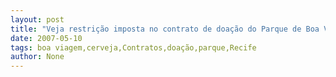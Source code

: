 ```yaml
---
layout: post
title: "Veja restrição imposta no contrato de doação do Parque de Boa Viagem ao Recife"
date: 2007-05-10
tags: boa viagem,cerveja,Contratos,doação,parque,Recife
author: None
---
```

 
